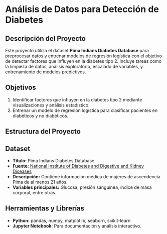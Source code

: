 # Análisis de Datos para Detección de Diabetes

## Descripción del Proyecto
Este proyecto utiliza el dataset **Pima Indians Diabetes Database** para preprocesar datos y entrenar modelos de regresión logística con el objetivo de detectar factores que influyen en la diabetes tipo 2. Incluye tareas como la limpieza de datos, análisis exploratorio, escalado de variables, y entrenamiento de modelos predictivos.

## Objetivos
1. Identificar factores que influyen en la diabetes tipo 2 mediante visualizaciones y análisis estadístico.
2. Entrenar un modelo de regresión logística para clasificar pacientes en diabéticos y no diabéticos.

## Estructura del Proyecto
## Dataset
- **Título:** Pima Indians Diabetes Database
- **Fuente:** [National Institute of Diabetes and Digestive and Kidney Diseases](https://www.ncbi.nlm.nih.gov/pmc/articles/PMC4418458/)
- **Descripción:** Contiene información médica de mujeres de ascendencia Pima de al menos 21 años.
- **Variables principales:** Glucosa, presión sanguínea, índice de masa corporal, entre otras.

## Herramientas y Librerías
- **Python:** pandas, numpy, matplotlib, seaborn, scikit-learn
- **Jupyter Notebook:** Para documentación y análisis interactivo.
